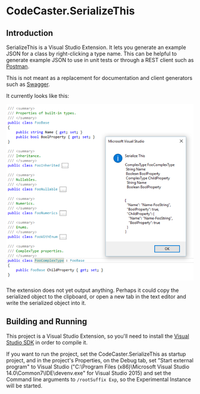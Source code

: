 # CodeCaster.SerializeThis

## Introduction

SerializeThis is a Visual Studio Extension. It lets you generate an example JSON for a class by right-clicking a type name. This can be helpful to generate example JSON to use in unit tests or through a REST client such as [Postman](https://www.getpostman.com/).

This is not meant as a replacement for documentation and client generators such as [Swagger](http://swagger.io/).

It currently looks like this:

![SerializeThis Screenshot](./static/images/typeserialization.png)

The extension does not yet output anything. Perhaps it could copy the serialized object to the clipboard, or open a new tab in the text editor and write the serialized object into it. 

## Building and Running

This project is a Visual Studio Extension, so you'll need to install the [Visual Studio SDK](https://msdn.microsoft.com/en-us/library/mt683786.aspx) in order to compile it. 

If you want to run the project, set the CodeCaster.SerializeThis as startup project, and in the project's Properties, on the Debug tab, set "Start external program" to Visual Studio ("C:\Program Files (x86)\Microsoft Visual Studio 14.0\Common7\IDE\devenv.exe" for Visual Studio 2015) and set the Command line arguments to `/rootSuffix Exp`, so the Experimental Instance will be started. 

